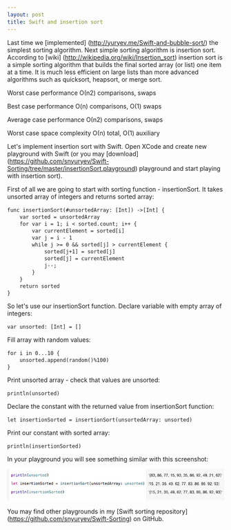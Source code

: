 ```yaml
---
layout: post
title: Swift and insertion sort
---
```

Last time we [implemented] (http://yuryev.me/Swift-and-bubble-sort/) the simplest sorting algorithm. Next simple sorting algorithm is insertion sort. According to [wiki] (http://wikipedia.org/wiki/Insertion_sort) insertion sort is a simple sorting algorithm that builds the final sorted array (or list) one item at a time. It is much less efficient on large lists than more advanced algorithms such as quicksort, heapsort, or merge sort.

Worst case performance О(n2) comparisons, swaps

Best case performance	O(n) comparisons, O(1) swaps

Average case performance О(n2) comparisons, swaps

Worst case space complexity О(n) total, O(1) auxiliary


Let's implement insertion sort with Swift. Open XCode and create new playground with Swift (or you may [download] (https://github.com/snyuryev/Swift-Sorting/tree/master/insertionSort.playground) playground and start playing with insertion sort). 

First of all we are going to start with sorting function - insertionSort. It takes unsorted array of integers and returns sorted array:

``` 
func insertionSort(#unsortedArray: [Int]) ->[Int] {
    var sorted = unsortedArray
    for var i = 1; i < sorted.count; i++ {
        var currentElement = sorted[i]
        var j = i - 1
        while j >= 0 && sorted[j] > currentElement {
            sorted[j+1] = sorted[j]
            sorted[j] = currentElement
            j--;
        }
    }
    return sorted
}
```

So let's use our insertionSort function. Declare variable with empty array of integers:

```
var unsorted: [Int] = []
```

Fill array with random values:

```
for i in 0...10 {
    unsorted.append(random()%100)
}
```

Print unsorted array - check that values are unsorted:

```
println(unsorted)
```

Declare the constant with the returned value from insertionSort function:

``` 
let insertionSorted = insertionSort(unsortedArray: unsorted)
```

Print our constant with sorted array:

``` 
println(insertionSorted)
```

In your playground you will see something similar with this screenshot:

![Insertion sort playground](https://raw.githubusercontent.com/snyuryev/snyuryev.github.io/master/images/insertionSortPlayground.png)



You may find other playgrounds in my [Swift sorting repository] (https://github.com/snyuryev/Swift-Sorting) on GitHub. 



